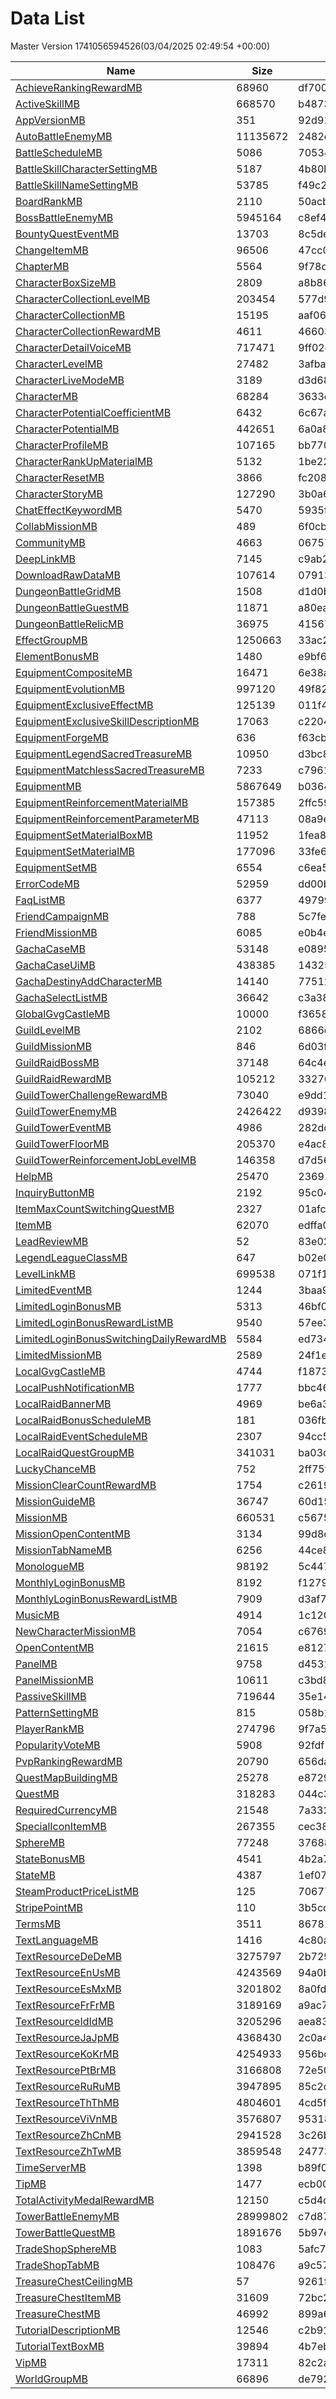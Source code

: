 # Data List
Master Version 1741056594526(03/04/2025 02:49:54 +00:00)

|Name|Size|Hash|Parsed Json|
|-|-|-|-|
|[AchieveRankingRewardMB](https://cdn-mememori.akamaized.net/master/prd1/version/1741056594526/AchieveRankingRewardMB) | 68960 | df700cdbeb55e910a2c863276e425107 | [AchieveRankingRewardMB.json](AchieveRankingRewardMB.json)|
|[ActiveSkillMB](https://cdn-mememori.akamaized.net/master/prd1/version/1741056594526/ActiveSkillMB) | 668570 | b487382b502ac17b06f7b5854193996f | [ActiveSkillMB.json](ActiveSkillMB.json)|
|[AppVersionMB](https://cdn-mememori.akamaized.net/master/prd1/version/1741056594526/AppVersionMB) | 351 | 92d91c367244be0aeaa51f51e01a3886 | [AppVersionMB.json](AppVersionMB.json)|
|[AutoBattleEnemyMB](https://cdn-mememori.akamaized.net/master/prd1/version/1741056594526/AutoBattleEnemyMB) | 11135672 | 2482d74cc4b6546fd035ed667b23fdbc | [AutoBattleEnemyMB.json](AutoBattleEnemyMB.json)|
|[BattleScheduleMB](https://cdn-mememori.akamaized.net/master/prd1/version/1741056594526/BattleScheduleMB) | 5086 | 70534bfdfd263c2c52dc38733a6d1d7f | [BattleScheduleMB.json](BattleScheduleMB.json)|
|[BattleSkillCharacterSettingMB](https://cdn-mememori.akamaized.net/master/prd1/version/1741056594526/BattleSkillCharacterSettingMB) | 5187 | 4b80bb30d7020864155327608c084f80 | [BattleSkillCharacterSettingMB.json](BattleSkillCharacterSettingMB.json)|
|[BattleSkillNameSettingMB](https://cdn-mememori.akamaized.net/master/prd1/version/1741056594526/BattleSkillNameSettingMB) | 53785 | f49c2b3d72dfb90dab2cc9693293e9f5 | [BattleSkillNameSettingMB.json](BattleSkillNameSettingMB.json)|
|[BoardRankMB](https://cdn-mememori.akamaized.net/master/prd1/version/1741056594526/BoardRankMB) | 2110 | 50acb30f646173fd80ee832a82ce8acd | [BoardRankMB.json](BoardRankMB.json)|
|[BossBattleEnemyMB](https://cdn-mememori.akamaized.net/master/prd1/version/1741056594526/BossBattleEnemyMB) | 5945164 | c8ef490cd8bf5ba95f0f3373e4277790 | [BossBattleEnemyMB.json](BossBattleEnemyMB.json)|
|[BountyQuestEventMB](https://cdn-mememori.akamaized.net/master/prd1/version/1741056594526/BountyQuestEventMB) | 13703 | 8c5dec8303381bf1bbf2a768674a589f | [BountyQuestEventMB.json](BountyQuestEventMB.json)|
|[ChangeItemMB](https://cdn-mememori.akamaized.net/master/prd1/version/1741056594526/ChangeItemMB) | 96506 | 47cc071da3018fd39e59e4703121f62d | [ChangeItemMB.json](ChangeItemMB.json)|
|[ChapterMB](https://cdn-mememori.akamaized.net/master/prd1/version/1741056594526/ChapterMB) | 5564 | 9f78d73c0fa9c6da48549e6e491e4015 | [ChapterMB.json](ChapterMB.json)|
|[CharacterBoxSizeMB](https://cdn-mememori.akamaized.net/master/prd1/version/1741056594526/CharacterBoxSizeMB) | 2809 | a8b8682f5ce6e644c0ce613e8e249fad | [CharacterBoxSizeMB.json](CharacterBoxSizeMB.json)|
|[CharacterCollectionLevelMB](https://cdn-mememori.akamaized.net/master/prd1/version/1741056594526/CharacterCollectionLevelMB) | 203454 | 577d9bb376226faad2754abd6327f255 | [CharacterCollectionLevelMB.json](CharacterCollectionLevelMB.json)|
|[CharacterCollectionMB](https://cdn-mememori.akamaized.net/master/prd1/version/1741056594526/CharacterCollectionMB) | 15195 | aaf069bfb1b4d19da2e468d688602c34 | [CharacterCollectionMB.json](CharacterCollectionMB.json)|
|[CharacterCollectionRewardMB](https://cdn-mememori.akamaized.net/master/prd1/version/1741056594526/CharacterCollectionRewardMB) | 4611 | 46603d2f2c89f42defa9593b693e1ef2 | [CharacterCollectionRewardMB.json](CharacterCollectionRewardMB.json)|
|[CharacterDetailVoiceMB](https://cdn-mememori.akamaized.net/master/prd1/version/1741056594526/CharacterDetailVoiceMB) | 717471 | 9ff02d1a7190d9131fad0533bd15811c | [CharacterDetailVoiceMB.json](CharacterDetailVoiceMB.json)|
|[CharacterLevelMB](https://cdn-mememori.akamaized.net/master/prd1/version/1741056594526/CharacterLevelMB) | 27482 | 3afbab3ee63653e2b37187d446c937c5 | [CharacterLevelMB.json](CharacterLevelMB.json)|
|[CharacterLiveModeMB](https://cdn-mememori.akamaized.net/master/prd1/version/1741056594526/CharacterLiveModeMB) | 3189 | d3d68bcedfb279dacd35ff501ce05273 | [CharacterLiveModeMB.json](CharacterLiveModeMB.json)|
|[CharacterMB](https://cdn-mememori.akamaized.net/master/prd1/version/1741056594526/CharacterMB) | 68284 | 3633e30cdda824516ffc3be0d543be18 | [CharacterMB.json](CharacterMB.json)|
|[CharacterPotentialCoefficientMB](https://cdn-mememori.akamaized.net/master/prd1/version/1741056594526/CharacterPotentialCoefficientMB) | 6432 | 6c67af002958dfabb6a3d68697672aa0 | [CharacterPotentialCoefficientMB.json](CharacterPotentialCoefficientMB.json)|
|[CharacterPotentialMB](https://cdn-mememori.akamaized.net/master/prd1/version/1741056594526/CharacterPotentialMB) | 442651 | 6a0a8f78ff85f4aa5d734e51d1411deb | [CharacterPotentialMB.json](CharacterPotentialMB.json)|
|[CharacterProfileMB](https://cdn-mememori.akamaized.net/master/prd1/version/1741056594526/CharacterProfileMB) | 107165 | bb770d0fa88ef5a15dcceb865a50ebfc | [CharacterProfileMB.json](CharacterProfileMB.json)|
|[CharacterRankUpMaterialMB](https://cdn-mememori.akamaized.net/master/prd1/version/1741056594526/CharacterRankUpMaterialMB) | 5132 | 1be22e880b03ca45bc2d6977d18e7d34 | [CharacterRankUpMaterialMB.json](CharacterRankUpMaterialMB.json)|
|[CharacterResetMB](https://cdn-mememori.akamaized.net/master/prd1/version/1741056594526/CharacterResetMB) | 3866 | fc208e6e268ac4e9ce4d0c569bc90ba0 | [CharacterResetMB.json](CharacterResetMB.json)|
|[CharacterStoryMB](https://cdn-mememori.akamaized.net/master/prd1/version/1741056594526/CharacterStoryMB) | 127290 | 3b0a663fd81c997691073089eb574046 | [CharacterStoryMB.json](CharacterStoryMB.json)|
|[ChatEffectKeywordMB](https://cdn-mememori.akamaized.net/master/prd1/version/1741056594526/ChatEffectKeywordMB) | 5470 | 5935f4254dffb0eef00aa8afdc13406a | [ChatEffectKeywordMB.json](ChatEffectKeywordMB.json)|
|[CollabMissionMB](https://cdn-mememori.akamaized.net/master/prd1/version/1741056594526/CollabMissionMB) | 489 | 6f0cbddd0dd95fb6b029fa5a89711b74 | [CollabMissionMB.json](CollabMissionMB.json)|
|[CommunityMB](https://cdn-mememori.akamaized.net/master/prd1/version/1741056594526/CommunityMB) | 4663 | 06757a398fb4bb8eab27e895fb5ea3d4 | [CommunityMB.json](CommunityMB.json)|
|[DeepLinkMB](https://cdn-mememori.akamaized.net/master/prd1/version/1741056594526/DeepLinkMB) | 7145 | c9ab200747fd143de376b4b087c5a467 | [DeepLinkMB.json](DeepLinkMB.json)|
|[DownloadRawDataMB](https://cdn-mememori.akamaized.net/master/prd1/version/1741056594526/DownloadRawDataMB) | 107614 | 07913c2dd1b988e9fbe0a6808b32153a | [DownloadRawDataMB.json](DownloadRawDataMB.json)|
|[DungeonBattleGridMB](https://cdn-mememori.akamaized.net/master/prd1/version/1741056594526/DungeonBattleGridMB) | 1508 | d1d0bb870c358c7985224e134155c50d | [DungeonBattleGridMB.json](DungeonBattleGridMB.json)|
|[DungeonBattleGuestMB](https://cdn-mememori.akamaized.net/master/prd1/version/1741056594526/DungeonBattleGuestMB) | 11871 | a80eac0e2be103e8452c4941cfd64644 | [DungeonBattleGuestMB.json](DungeonBattleGuestMB.json)|
|[DungeonBattleRelicMB](https://cdn-mememori.akamaized.net/master/prd1/version/1741056594526/DungeonBattleRelicMB) | 36975 | 415677cdc984e60a34f318985ebcbd75 | [DungeonBattleRelicMB.json](DungeonBattleRelicMB.json)|
|[EffectGroupMB](https://cdn-mememori.akamaized.net/master/prd1/version/1741056594526/EffectGroupMB) | 1250663 | 33ac26fa1246a760219c321db872945b | [EffectGroupMB.json](EffectGroupMB.json)|
|[ElementBonusMB](https://cdn-mememori.akamaized.net/master/prd1/version/1741056594526/ElementBonusMB) | 1480 | e9bf6e553b877c54fcaf45f6909340e5 | [ElementBonusMB.json](ElementBonusMB.json)|
|[EquipmentCompositeMB](https://cdn-mememori.akamaized.net/master/prd1/version/1741056594526/EquipmentCompositeMB) | 16471 | 6e38afcdfdb5dc64e904fe1762eed730 | [EquipmentCompositeMB.json](EquipmentCompositeMB.json)|
|[EquipmentEvolutionMB](https://cdn-mememori.akamaized.net/master/prd1/version/1741056594526/EquipmentEvolutionMB) | 997120 | 49f822315ffcf2639ce88e3fd09401dc | [EquipmentEvolutionMB.json](EquipmentEvolutionMB.json)|
|[EquipmentExclusiveEffectMB](https://cdn-mememori.akamaized.net/master/prd1/version/1741056594526/EquipmentExclusiveEffectMB) | 125139 | 011f4e647abcd186bca2ee466142b38a | [EquipmentExclusiveEffectMB.json](EquipmentExclusiveEffectMB.json)|
|[EquipmentExclusiveSkillDescriptionMB](https://cdn-mememori.akamaized.net/master/prd1/version/1741056594526/EquipmentExclusiveSkillDescriptionMB) | 17063 | c2204750dfe127987a4cd3ecb92c0ce9 | [EquipmentExclusiveSkillDescriptionMB.json](EquipmentExclusiveSkillDescriptionMB.json)|
|[EquipmentForgeMB](https://cdn-mememori.akamaized.net/master/prd1/version/1741056594526/EquipmentForgeMB) | 636 | f63cb4e20c64145b75678f2c3970f73b | [EquipmentForgeMB.json](EquipmentForgeMB.json)|
|[EquipmentLegendSacredTreasureMB](https://cdn-mememori.akamaized.net/master/prd1/version/1741056594526/EquipmentLegendSacredTreasureMB) | 10950 | d3bc815ca981d850d58b8fe7939a22dc | [EquipmentLegendSacredTreasureMB.json](EquipmentLegendSacredTreasureMB.json)|
|[EquipmentMatchlessSacredTreasureMB](https://cdn-mememori.akamaized.net/master/prd1/version/1741056594526/EquipmentMatchlessSacredTreasureMB) | 7233 | c79619709504910611ff437c19b77849 | [EquipmentMatchlessSacredTreasureMB.json](EquipmentMatchlessSacredTreasureMB.json)|
|[EquipmentMB](https://cdn-mememori.akamaized.net/master/prd1/version/1741056594526/EquipmentMB) | 5867649 | b036414ff3df1cf223835d02b4234fe1 | [EquipmentMB.json](EquipmentMB.json)|
|[EquipmentReinforcementMaterialMB](https://cdn-mememori.akamaized.net/master/prd1/version/1741056594526/EquipmentReinforcementMaterialMB) | 157385 | 2ffc59efb4610fd359071e0188e2f31a | [EquipmentReinforcementMaterialMB.json](EquipmentReinforcementMaterialMB.json)|
|[EquipmentReinforcementParameterMB](https://cdn-mememori.akamaized.net/master/prd1/version/1741056594526/EquipmentReinforcementParameterMB) | 47113 | 08a9e34118559e39cac0a005abcf0387 | [EquipmentReinforcementParameterMB.json](EquipmentReinforcementParameterMB.json)|
|[EquipmentSetMaterialBoxMB](https://cdn-mememori.akamaized.net/master/prd1/version/1741056594526/EquipmentSetMaterialBoxMB) | 11952 | 1fea8cf5bcaab123ff26cae84c9371e1 | [EquipmentSetMaterialBoxMB.json](EquipmentSetMaterialBoxMB.json)|
|[EquipmentSetMaterialMB](https://cdn-mememori.akamaized.net/master/prd1/version/1741056594526/EquipmentSetMaterialMB) | 177096 | 33fe6d0740774c74e0e504882b2c9cd4 | [EquipmentSetMaterialMB.json](EquipmentSetMaterialMB.json)|
|[EquipmentSetMB](https://cdn-mememori.akamaized.net/master/prd1/version/1741056594526/EquipmentSetMB) | 6554 | c6ea5f7754dc9d4c3441d2f13274eaaa | [EquipmentSetMB.json](EquipmentSetMB.json)|
|[ErrorCodeMB](https://cdn-mememori.akamaized.net/master/prd1/version/1741056594526/ErrorCodeMB) | 52959 | dd00b7dd34e6bc58e9cf69a6059e8e20 | [ErrorCodeMB.json](ErrorCodeMB.json)|
|[FaqListMB](https://cdn-mememori.akamaized.net/master/prd1/version/1741056594526/FaqListMB) | 6377 | 49799c5da03cfe8456fb792da087b707 | [FaqListMB.json](FaqListMB.json)|
|[FriendCampaignMB](https://cdn-mememori.akamaized.net/master/prd1/version/1741056594526/FriendCampaignMB) | 788 | 5c7fef7b091bc50324417abdcee37925 | [FriendCampaignMB.json](FriendCampaignMB.json)|
|[FriendMissionMB](https://cdn-mememori.akamaized.net/master/prd1/version/1741056594526/FriendMissionMB) | 6085 | e0b4eb519876a899b53cc310bafa0548 | [FriendMissionMB.json](FriendMissionMB.json)|
|[GachaCaseMB](https://cdn-mememori.akamaized.net/master/prd1/version/1741056594526/GachaCaseMB) | 53148 | e0895341eb68cde9b5eb1eca79505d1c | [GachaCaseMB.json](GachaCaseMB.json)|
|[GachaCaseUiMB](https://cdn-mememori.akamaized.net/master/prd1/version/1741056594526/GachaCaseUiMB) | 438385 | 143257fb9f520638b15ab22b8418a4d2 | [GachaCaseUiMB.json](GachaCaseUiMB.json)|
|[GachaDestinyAddCharacterMB](https://cdn-mememori.akamaized.net/master/prd1/version/1741056594526/GachaDestinyAddCharacterMB) | 14140 | 77512d8ebe2c8b85fd191f0ba162bc1f | [GachaDestinyAddCharacterMB.json](GachaDestinyAddCharacterMB.json)|
|[GachaSelectListMB](https://cdn-mememori.akamaized.net/master/prd1/version/1741056594526/GachaSelectListMB) | 36642 | c3a382e68ab9baed13b76c599daa6686 | [GachaSelectListMB.json](GachaSelectListMB.json)|
|[GlobalGvgCastleMB](https://cdn-mememori.akamaized.net/master/prd1/version/1741056594526/GlobalGvgCastleMB) | 10000 | f3658568a1d613e3c56998853a67930d | [GlobalGvgCastleMB.json](GlobalGvgCastleMB.json)|
|[GuildLevelMB](https://cdn-mememori.akamaized.net/master/prd1/version/1741056594526/GuildLevelMB) | 2102 | 6866eef799fdd7bc19fdaf7926e0c0a2 | [GuildLevelMB.json](GuildLevelMB.json)|
|[GuildMissionMB](https://cdn-mememori.akamaized.net/master/prd1/version/1741056594526/GuildMissionMB) | 846 | 6d03fd1cbb63eea609cd8c59cf9b55a8 | [GuildMissionMB.json](GuildMissionMB.json)|
|[GuildRaidBossMB](https://cdn-mememori.akamaized.net/master/prd1/version/1741056594526/GuildRaidBossMB) | 37148 | 64c4e11974b267d03a2e229d2d0254da | [GuildRaidBossMB.json](GuildRaidBossMB.json)|
|[GuildRaidRewardMB](https://cdn-mememori.akamaized.net/master/prd1/version/1741056594526/GuildRaidRewardMB) | 105212 | 332760f622bb03235de305b8d2a6d643 | [GuildRaidRewardMB.json](GuildRaidRewardMB.json)|
|[GuildTowerChallengeRewardMB](https://cdn-mememori.akamaized.net/master/prd1/version/1741056594526/GuildTowerChallengeRewardMB) | 73040 | e9dd1a6d7aec9a8ef65dee2beec3ea8f | [GuildTowerChallengeRewardMB.json](GuildTowerChallengeRewardMB.json)|
|[GuildTowerEnemyMB](https://cdn-mememori.akamaized.net/master/prd1/version/1741056594526/GuildTowerEnemyMB) | 2426422 | d93988970af56405c1525a9455750ca5 | [GuildTowerEnemyMB.json](GuildTowerEnemyMB.json)|
|[GuildTowerEventMB](https://cdn-mememori.akamaized.net/master/prd1/version/1741056594526/GuildTowerEventMB) | 4986 | 282dc8b3989aa9ea843f276a72256877 | [GuildTowerEventMB.json](GuildTowerEventMB.json)|
|[GuildTowerFloorMB](https://cdn-mememori.akamaized.net/master/prd1/version/1741056594526/GuildTowerFloorMB) | 205370 | e4ac87b2b2f9906037358a86fb489622 | [GuildTowerFloorMB.json](GuildTowerFloorMB.json)|
|[GuildTowerReinforcementJobLevelMB](https://cdn-mememori.akamaized.net/master/prd1/version/1741056594526/GuildTowerReinforcementJobLevelMB) | 146358 | d7d56831396d9f48c5acf99e5f86fea8 | [GuildTowerReinforcementJobLevelMB.json](GuildTowerReinforcementJobLevelMB.json)|
|[HelpMB](https://cdn-mememori.akamaized.net/master/prd1/version/1741056594526/HelpMB) | 25470 | 2369134b4e3d83436a14b353894b0ea5 | [HelpMB.json](HelpMB.json)|
|[InquiryButtonMB](https://cdn-mememori.akamaized.net/master/prd1/version/1741056594526/InquiryButtonMB) | 2192 | 95c04f3e30c618ea9b5aea13162801a0 | [InquiryButtonMB.json](InquiryButtonMB.json)|
|[ItemMaxCountSwitchingQuestMB](https://cdn-mememori.akamaized.net/master/prd1/version/1741056594526/ItemMaxCountSwitchingQuestMB) | 2327 | 01afc4da7b2df0dd9159a45c7cfd9fdf | [ItemMaxCountSwitchingQuestMB.json](ItemMaxCountSwitchingQuestMB.json)|
|[ItemMB](https://cdn-mememori.akamaized.net/master/prd1/version/1741056594526/ItemMB) | 62070 | edffa06260de009d19c6c07ded3031e1 | [ItemMB.json](ItemMB.json)|
|[LeadReviewMB](https://cdn-mememori.akamaized.net/master/prd1/version/1741056594526/LeadReviewMB) | 52 | 83e028f348df8347e115f132b3e4d34f | [LeadReviewMB.json](LeadReviewMB.json)|
|[LegendLeagueClassMB](https://cdn-mememori.akamaized.net/master/prd1/version/1741056594526/LegendLeagueClassMB) | 647 | b02e0d031673d4e803abc4c5ad88ff34 | [LegendLeagueClassMB.json](LegendLeagueClassMB.json)|
|[LevelLinkMB](https://cdn-mememori.akamaized.net/master/prd1/version/1741056594526/LevelLinkMB) | 699538 | 071f126ef9d0bef1b718e76780466735 | [LevelLinkMB.json](LevelLinkMB.json)|
|[LimitedEventMB](https://cdn-mememori.akamaized.net/master/prd1/version/1741056594526/LimitedEventMB) | 1244 | 3baa92eab8ffa87797b22717dc8f14e5 | [LimitedEventMB.json](LimitedEventMB.json)|
|[LimitedLoginBonusMB](https://cdn-mememori.akamaized.net/master/prd1/version/1741056594526/LimitedLoginBonusMB) | 5313 | 46bf059843b4ea188a25f140bfb1a097 | [LimitedLoginBonusMB.json](LimitedLoginBonusMB.json)|
|[LimitedLoginBonusRewardListMB](https://cdn-mememori.akamaized.net/master/prd1/version/1741056594526/LimitedLoginBonusRewardListMB) | 9540 | 57ee35082df60d3120d8dfa26a5fe072 | [LimitedLoginBonusRewardListMB.json](LimitedLoginBonusRewardListMB.json)|
|[LimitedLoginBonusSwitchingDailyRewardMB](https://cdn-mememori.akamaized.net/master/prd1/version/1741056594526/LimitedLoginBonusSwitchingDailyRewardMB) | 5584 | ed734e17603d421c136e7930f39a3297 | [LimitedLoginBonusSwitchingDailyRewardMB.json](LimitedLoginBonusSwitchingDailyRewardMB.json)|
|[LimitedMissionMB](https://cdn-mememori.akamaized.net/master/prd1/version/1741056594526/LimitedMissionMB) | 2589 | 24f1ed0d10de7ad6c426c1f168f0f637 | [LimitedMissionMB.json](LimitedMissionMB.json)|
|[LocalGvgCastleMB](https://cdn-mememori.akamaized.net/master/prd1/version/1741056594526/LocalGvgCastleMB) | 4744 | f18738c6617ae5163fbdacfd216532fd | [LocalGvgCastleMB.json](LocalGvgCastleMB.json)|
|[LocalPushNotificationMB](https://cdn-mememori.akamaized.net/master/prd1/version/1741056594526/LocalPushNotificationMB) | 1777 | bbc4658d394be56d733c47e3eada1c54 | [LocalPushNotificationMB.json](LocalPushNotificationMB.json)|
|[LocalRaidBannerMB](https://cdn-mememori.akamaized.net/master/prd1/version/1741056594526/LocalRaidBannerMB) | 4969 | be6a38925cd12fbea18ac1260496653a | [LocalRaidBannerMB.json](LocalRaidBannerMB.json)|
|[LocalRaidBonusScheduleMB](https://cdn-mememori.akamaized.net/master/prd1/version/1741056594526/LocalRaidBonusScheduleMB) | 181 | 036fbfe7f56c7f8d1818e2cc25ee9cad | [LocalRaidBonusScheduleMB.json](LocalRaidBonusScheduleMB.json)|
|[LocalRaidEventScheduleMB](https://cdn-mememori.akamaized.net/master/prd1/version/1741056594526/LocalRaidEventScheduleMB) | 2307 | 94cc56501bffe511ad64d8b3f651fe8d | [LocalRaidEventScheduleMB.json](LocalRaidEventScheduleMB.json)|
|[LocalRaidQuestGroupMB](https://cdn-mememori.akamaized.net/master/prd1/version/1741056594526/LocalRaidQuestGroupMB) | 341031 | ba03de84de33cd463a2efa0a6bbaa661 | [LocalRaidQuestGroupMB.json](LocalRaidQuestGroupMB.json)|
|[LuckyChanceMB](https://cdn-mememori.akamaized.net/master/prd1/version/1741056594526/LuckyChanceMB) | 752 | 2ff75f8428c7be44b46f0b7ae14cf3ce | [LuckyChanceMB.json](LuckyChanceMB.json)|
|[MissionClearCountRewardMB](https://cdn-mememori.akamaized.net/master/prd1/version/1741056594526/MissionClearCountRewardMB) | 1754 | c261960bcbb3023dcb6bd5c1cc560dec | [MissionClearCountRewardMB.json](MissionClearCountRewardMB.json)|
|[MissionGuideMB](https://cdn-mememori.akamaized.net/master/prd1/version/1741056594526/MissionGuideMB) | 36747 | 60d15603284ff07bce4963d7df237b47 | [MissionGuideMB.json](MissionGuideMB.json)|
|[MissionMB](https://cdn-mememori.akamaized.net/master/prd1/version/1741056594526/MissionMB) | 660531 | c5675dc68dd5e8248d95937c3f9472de | [MissionMB.json](MissionMB.json)|
|[MissionOpenContentMB](https://cdn-mememori.akamaized.net/master/prd1/version/1741056594526/MissionOpenContentMB) | 3134 | 99d8ca0e3a5833bf9984b6083e7fcda1 | [MissionOpenContentMB.json](MissionOpenContentMB.json)|
|[MissionTabNameMB](https://cdn-mememori.akamaized.net/master/prd1/version/1741056594526/MissionTabNameMB) | 6256 | 44ce8ed18953f777ea33347562a5c848 | [MissionTabNameMB.json](MissionTabNameMB.json)|
|[MonologueMB](https://cdn-mememori.akamaized.net/master/prd1/version/1741056594526/MonologueMB) | 98192 | 5c4475595a42b53026af65d5deb7bf3c | [MonologueMB.json](MonologueMB.json)|
|[MonthlyLoginBonusMB](https://cdn-mememori.akamaized.net/master/prd1/version/1741056594526/MonthlyLoginBonusMB) | 8192 | f127927f872116afeb603d16328c987c | [MonthlyLoginBonusMB.json](MonthlyLoginBonusMB.json)|
|[MonthlyLoginBonusRewardListMB](https://cdn-mememori.akamaized.net/master/prd1/version/1741056594526/MonthlyLoginBonusRewardListMB) | 7909 | d3af7fc6f6a60ec35ec9e1b9fde2bb1d | [MonthlyLoginBonusRewardListMB.json](MonthlyLoginBonusRewardListMB.json)|
|[MusicMB](https://cdn-mememori.akamaized.net/master/prd1/version/1741056594526/MusicMB) | 4914 | 1c120c3dfc5685a3238d9304b9e73246 | [MusicMB.json](MusicMB.json)|
|[NewCharacterMissionMB](https://cdn-mememori.akamaized.net/master/prd1/version/1741056594526/NewCharacterMissionMB) | 7054 | c676983e27e1591f608ae88afc7ebdce | [NewCharacterMissionMB.json](NewCharacterMissionMB.json)|
|[OpenContentMB](https://cdn-mememori.akamaized.net/master/prd1/version/1741056594526/OpenContentMB) | 21615 | e81272bda111e6af16423f1d47baa092 | [OpenContentMB.json](OpenContentMB.json)|
|[PanelMB](https://cdn-mememori.akamaized.net/master/prd1/version/1741056594526/PanelMB) | 9758 | d45312af662c3be61df56505f1776e09 | [PanelMB.json](PanelMB.json)|
|[PanelMissionMB](https://cdn-mememori.akamaized.net/master/prd1/version/1741056594526/PanelMissionMB) | 10611 | c3bd8f15db3650e19c90b2889ba3f372 | [PanelMissionMB.json](PanelMissionMB.json)|
|[PassiveSkillMB](https://cdn-mememori.akamaized.net/master/prd1/version/1741056594526/PassiveSkillMB) | 719644 | 35e149110b85519f0431a95f51313509 | [PassiveSkillMB.json](PassiveSkillMB.json)|
|[PatternSettingMB](https://cdn-mememori.akamaized.net/master/prd1/version/1741056594526/PatternSettingMB) | 815 | 058b138801f364963709ed3f228b9e2c | [PatternSettingMB.json](PatternSettingMB.json)|
|[PlayerRankMB](https://cdn-mememori.akamaized.net/master/prd1/version/1741056594526/PlayerRankMB) | 274796 | 9f7a52e67f8b3597e3d58645e9c7e4cc | [PlayerRankMB.json](PlayerRankMB.json)|
|[PopularityVoteMB](https://cdn-mememori.akamaized.net/master/prd1/version/1741056594526/PopularityVoteMB) | 5908 | 92fdf18d7ffc67b7537f3b9caa16ff71 | [PopularityVoteMB.json](PopularityVoteMB.json)|
|[PvpRankingRewardMB](https://cdn-mememori.akamaized.net/master/prd1/version/1741056594526/PvpRankingRewardMB) | 20790 | 656da69564146f7ec5e388064ff2f373 | [PvpRankingRewardMB.json](PvpRankingRewardMB.json)|
|[QuestMapBuildingMB](https://cdn-mememori.akamaized.net/master/prd1/version/1741056594526/QuestMapBuildingMB) | 25278 | e8729ce3b53a2768fd8300421aa5a900 | [QuestMapBuildingMB.json](QuestMapBuildingMB.json)|
|[QuestMB](https://cdn-mememori.akamaized.net/master/prd1/version/1741056594526/QuestMB) | 318283 | 044c33dd9e2441a8e109708cbc0cee52 | [QuestMB.json](QuestMB.json)|
|[RequiredCurrencyMB](https://cdn-mememori.akamaized.net/master/prd1/version/1741056594526/RequiredCurrencyMB) | 21548 | 7a33242ce3863ecdafd0d4240921b3ff | [RequiredCurrencyMB.json](RequiredCurrencyMB.json)|
|[SpecialIconItemMB](https://cdn-mememori.akamaized.net/master/prd1/version/1741056594526/SpecialIconItemMB) | 267355 | cec386d8e9936f9750b86e6ae52eca72 | [SpecialIconItemMB.json](SpecialIconItemMB.json)|
|[SphereMB](https://cdn-mememori.akamaized.net/master/prd1/version/1741056594526/SphereMB) | 77248 | 3768825d4fbee44fd4a61b2dca738764 | [SphereMB.json](SphereMB.json)|
|[StateBonusMB](https://cdn-mememori.akamaized.net/master/prd1/version/1741056594526/StateBonusMB) | 4541 | 4b2a7660bb3453ffb8255e75522fcb99 | [StateBonusMB.json](StateBonusMB.json)|
|[StateMB](https://cdn-mememori.akamaized.net/master/prd1/version/1741056594526/StateMB) | 4387 | 1ef07dc595ecb444d76b56ded5b35ce0 | [StateMB.json](StateMB.json)|
|[SteamProductPriceListMB](https://cdn-mememori.akamaized.net/master/prd1/version/1741056594526/SteamProductPriceListMB) | 125 | 706776b71597ecfda2b9ec59e38e38e8 | [SteamProductPriceListMB.json](SteamProductPriceListMB.json)|
|[StripePointMB](https://cdn-mememori.akamaized.net/master/prd1/version/1741056594526/StripePointMB) | 110 | 3b5cd6cfeba52744b8ee7510b64962f5 | [StripePointMB.json](StripePointMB.json)|
|[TermsMB](https://cdn-mememori.akamaized.net/master/prd1/version/1741056594526/TermsMB) | 3511 | 8678160d6e5f47777d5d5e368debca0a | [TermsMB.json](TermsMB.json)|
|[TextLanguageMB](https://cdn-mememori.akamaized.net/master/prd1/version/1741056594526/TextLanguageMB) | 1416 | 4c80a596909cd6f26bf4509824c36e51 | [TextLanguageMB.json](TextLanguageMB.json)|
|[TextResourceDeDeMB](https://cdn-mememori.akamaized.net/master/prd1/version/1741056594526/TextResourceDeDeMB) | 3275797 | 2b7296b211e141a24d71c8e10a9c3206 | [TextResourceDeDeMB.json](TextResourceDeDeMB.json)|
|[TextResourceEnUsMB](https://cdn-mememori.akamaized.net/master/prd1/version/1741056594526/TextResourceEnUsMB) | 4243569 | 94a0b18787b1af2dde3d3b4110319d0a | [TextResourceEnUsMB.json](TextResourceEnUsMB.json)|
|[TextResourceEsMxMB](https://cdn-mememori.akamaized.net/master/prd1/version/1741056594526/TextResourceEsMxMB) | 3201802 | 8a0fd82405b35423eb344ab2b0ac54bb | [TextResourceEsMxMB.json](TextResourceEsMxMB.json)|
|[TextResourceFrFrMB](https://cdn-mememori.akamaized.net/master/prd1/version/1741056594526/TextResourceFrFrMB) | 3189169 | a9ac745b07ce537611e3abe9869d986d | [TextResourceFrFrMB.json](TextResourceFrFrMB.json)|
|[TextResourceIdIdMB](https://cdn-mememori.akamaized.net/master/prd1/version/1741056594526/TextResourceIdIdMB) | 3205296 | aea83320640a7c217eafa7c4ccbd6a9d | [TextResourceIdIdMB.json](TextResourceIdIdMB.json)|
|[TextResourceJaJpMB](https://cdn-mememori.akamaized.net/master/prd1/version/1741056594526/TextResourceJaJpMB) | 4368430 | 2c0a4df1dc3f53dd49c04436fce13408 | [TextResourceJaJpMB.json](TextResourceJaJpMB.json)|
|[TextResourceKoKrMB](https://cdn-mememori.akamaized.net/master/prd1/version/1741056594526/TextResourceKoKrMB) | 4254933 | 956bdcc6d20a03bdf46a1f8d769858e0 | [TextResourceKoKrMB.json](TextResourceKoKrMB.json)|
|[TextResourcePtBrMB](https://cdn-mememori.akamaized.net/master/prd1/version/1741056594526/TextResourcePtBrMB) | 3166808 | 72e507a58e42ed79f6d2525cc135552e | [TextResourcePtBrMB.json](TextResourcePtBrMB.json)|
|[TextResourceRuRuMB](https://cdn-mememori.akamaized.net/master/prd1/version/1741056594526/TextResourceRuRuMB) | 3947895 | 85c2dadb8dae538283f889f3f4663f3b | [TextResourceRuRuMB.json](TextResourceRuRuMB.json)|
|[TextResourceThThMB](https://cdn-mememori.akamaized.net/master/prd1/version/1741056594526/TextResourceThThMB) | 4804601 | 4cd5f2d0ea200f01b9478929c10fffe3 | [TextResourceThThMB.json](TextResourceThThMB.json)|
|[TextResourceViVnMB](https://cdn-mememori.akamaized.net/master/prd1/version/1741056594526/TextResourceViVnMB) | 3576807 | 95318c784814e138c2c9f0ad41e6db01 | [TextResourceViVnMB.json](TextResourceViVnMB.json)|
|[TextResourceZhCnMB](https://cdn-mememori.akamaized.net/master/prd1/version/1741056594526/TextResourceZhCnMB) | 2941528 | 3c26bf76dede873a0e89dc8a37b3b3f2 | [TextResourceZhCnMB.json](TextResourceZhCnMB.json)|
|[TextResourceZhTwMB](https://cdn-mememori.akamaized.net/master/prd1/version/1741056594526/TextResourceZhTwMB) | 3859548 | 24773878579bf9dd90b4499279c6a978 | [TextResourceZhTwMB.json](TextResourceZhTwMB.json)|
|[TimeServerMB](https://cdn-mememori.akamaized.net/master/prd1/version/1741056594526/TimeServerMB) | 1398 | b89f011a66251615978289ef3efb9d4a | [TimeServerMB.json](TimeServerMB.json)|
|[TipMB](https://cdn-mememori.akamaized.net/master/prd1/version/1741056594526/TipMB) | 1477 | ecb005cbc08da72af441c5fedd581216 | [TipMB.json](TipMB.json)|
|[TotalActivityMedalRewardMB](https://cdn-mememori.akamaized.net/master/prd1/version/1741056594526/TotalActivityMedalRewardMB) | 12150 | c5d4d94e341a0e470645c51e8c2738aa | [TotalActivityMedalRewardMB.json](TotalActivityMedalRewardMB.json)|
|[TowerBattleEnemyMB](https://cdn-mememori.akamaized.net/master/prd1/version/1741056594526/TowerBattleEnemyMB) | 28999802 | c7d87ce5345820eaf95259a7c177f4bd | [TowerBattleEnemyMB.json](TowerBattleEnemyMB.json)|
|[TowerBattleQuestMB](https://cdn-mememori.akamaized.net/master/prd1/version/1741056594526/TowerBattleQuestMB) | 1891676 | 5b97ec23ccb0e45261b2d5a815bce942 | [TowerBattleQuestMB.json](TowerBattleQuestMB.json)|
|[TradeShopSphereMB](https://cdn-mememori.akamaized.net/master/prd1/version/1741056594526/TradeShopSphereMB) | 1083 | 5afc70d62906311a1cf81940d2a62fb3 | [TradeShopSphereMB.json](TradeShopSphereMB.json)|
|[TradeShopTabMB](https://cdn-mememori.akamaized.net/master/prd1/version/1741056594526/TradeShopTabMB) | 108476 | a9c572308fbd8cc4a100f85a41b1b885 | [TradeShopTabMB.json](TradeShopTabMB.json)|
|[TreasureChestCeilingMB](https://cdn-mememori.akamaized.net/master/prd1/version/1741056594526/TreasureChestCeilingMB) | 57 | 9261f7876b178ce3055e3e0672156e64 | [TreasureChestCeilingMB.json](TreasureChestCeilingMB.json)|
|[TreasureChestItemMB](https://cdn-mememori.akamaized.net/master/prd1/version/1741056594526/TreasureChestItemMB) | 31609 | 72bc28b10fb09f4bc007f378a93647c9 | [TreasureChestItemMB.json](TreasureChestItemMB.json)|
|[TreasureChestMB](https://cdn-mememori.akamaized.net/master/prd1/version/1741056594526/TreasureChestMB) | 46992 | 899a60ed5a04264c32e1d6d9ec2a1f99 | [TreasureChestMB.json](TreasureChestMB.json)|
|[TutorialDescriptionMB](https://cdn-mememori.akamaized.net/master/prd1/version/1741056594526/TutorialDescriptionMB) | 12546 | c2b9126d79ff54637127788975c8386b | [TutorialDescriptionMB.json](TutorialDescriptionMB.json)|
|[TutorialTextBoxMB](https://cdn-mememori.akamaized.net/master/prd1/version/1741056594526/TutorialTextBoxMB) | 39894 | 4b7eb8eb290ab7e84fb12238288f0e8a | [TutorialTextBoxMB.json](TutorialTextBoxMB.json)|
|[VipMB](https://cdn-mememori.akamaized.net/master/prd1/version/1741056594526/VipMB) | 17311 | 82c2a5895090f779e250746db0bdfb43 | [VipMB.json](VipMB.json)|
|[WorldGroupMB](https://cdn-mememori.akamaized.net/master/prd1/version/1741056594526/WorldGroupMB) | 66896 | de792d705dbb288886c196a7f08fb759 | [WorldGroupMB.json](WorldGroupMB.json)|
